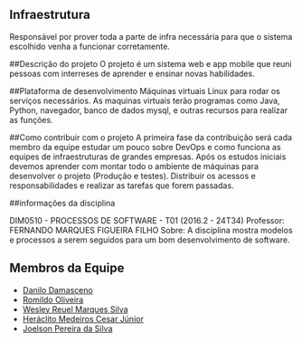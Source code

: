 ## Infraestrutura
Responsável por prover toda a parte de infra necessária para que o sistema escolhido venha a funcionar corretamente.

##Descrição do projeto
  O projeto é um sistema web e app mobile que reuni pessoas com interreses de aprender e ensinar novas habilidades.


##Plataforma de desenvolvimento
  Máquinas virtuais Linux  para rodar os serviços necessários. As maquinas virtuais terão programas como Java, Python, navegador, banco de   dados mysql, e outras recursos para realizar as funções.

##Como contribuir com o projeto
  A primeira fase da contribuição será cada membro da equipe estudar um pouco sobre  DevOps e como funciona as equipes de
  infraestruturas de grandes empresas.
  Após os estudos iniciais devemos aprender com montar todo o ambiente de máquinas para desenvolver o projeto (Produção e testes).
  Distribuir os acessos e responsabilidades e realizar as tarefas que forem passadas.

##informações da disciplina
  
  DIM0510 - PROCESSOS DE SOFTWARE - T01 (2016.2 - 24T34)
  Professor: FERNANDO MARQUES FIGUEIRA FILHO 
  Sobre: A disciplina mostra modelos e processos a serem seguidos para um bom desenvolvimento de software.

## Membros da Equipe
* [Danilo Damasceno](https://github.com/danilodamasceno)
* [Romildo Oliveira](https://github.com/naosoueu)
* [Wesley Reuel Marques Silva](https://github.com/wreuel)
* [Heráclito Medeiros Cesar Júnior](https://github.com/Heraclito-junior)
* [Joelson Pereira da Silva ](https://github.com/Joelsonpereirah)

